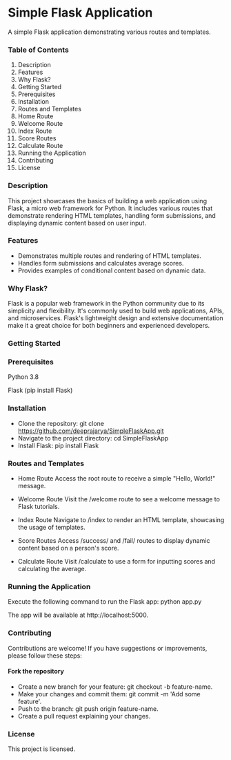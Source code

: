 # Simple Flask Application

A simple Flask application demonstrating various routes and templates.


### Table of Contents

1. Description
2. Features
3. Why Flask?
4. Getting Started
5. Prerequisites
6. Installation
7. Routes and Templates
8. Home Route
9. Welcome Route
10. Index Route
11. Score Routes
12. Calculate Route
13. Running the Application
14. Contributing
15. License

### Description

This project showcases the basics of building a web application using Flask, a micro web framework for Python. It includes various routes that demonstrate rendering HTML templates, handling form submissions, and displaying dynamic content based on user input.

### Features

* Demonstrates multiple routes and rendering of HTML templates.
* Handles form submissions and calculates average scores.
* Provides examples of conditional content based on dynamic data.

### Why Flask?

Flask is a popular web framework in the Python community due to its simplicity and flexibility. It's commonly used to build web applications, APIs, and microservices. Flask's lightweight design and extensive documentation make it a great choice for both beginners and experienced developers.

### Getting Started

### Prerequisites

Python 3.8

Flask (pip install Flask)

### Installation

* Clone the repository: git clone https://github.com/deeprajarya/SimpleFlaskApp.git
* Navigate to the project directory: cd SimpleFlaskApp
* Install Flask: pip install Flask

### Routes and Templates
* Home Route
Access the root route to receive a simple "Hello, World!" message.

* Welcome Route
Visit the /welcome route to see a welcome message to Flask tutorials.

* Index Route
Navigate to /index to render an HTML template, showcasing the usage of templates.

* Score Routes
Access /success/<score> and /fail/<score> routes to display dynamic content based on a person's score.

* Calculate Route
Visit /calculate to use a form for inputting scores and calculating the average.

### Running the Application

Execute the following command to run the Flask app: python app.py

The app will be available at http://localhost:5000.

### Contributing

Contributions are welcome! If you have suggestions or improvements, please follow these steps:

#### Fork the repository

* Create a new branch for your feature: git checkout -b feature-name.
* Make your changes and commit them: git commit -m 'Add some feature'.
* Push to the branch: git push origin feature-name.
* Create a pull request explaining your changes.

### License
This project is licensed.




